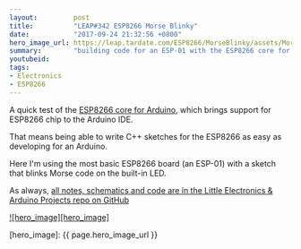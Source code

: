 ```yaml
---
layout:         post
title:          "LEAP#342 ESP8266 Morse Blinky"
date:           "2017-09-24 21:32:56 +0800"
hero_image_url: https://leap.tardate.com/ESP8266/MorseBlinky/assets/MorseBlinky_build.jpg
summary:        "building code for an ESP-01 with the ESP8266 core for Arduino and demonstrate with a simple morse code blinker"
youtubeid:
tags:
- Electronics
- ESP8266
---
```


A quick test of the [ESP8266 core for Arduino](https://github.com/esp8266/Arduino),
which brings support for ESP8266 chip to the Arduino IDE.

That means being able to write C++ sketches for the ESP8266 as easy as developing for an Arduino.

Here I'm using the most basic ESP8266 board (an ESP-01) with a sketch that blinks Morse code on the built-in LED.

As always, [all notes, schematics and code are in the Little Electronics & Arduino Projects repo on GitHub][project]

[![hero_image][hero_image]][project]

[leap]: https://leap.tardate.com
[project]: https://github.com/tardate/LittleArduinoProjects/tree/master/ESP8266/MorseBlinky
[hero_image]: {{ page.hero_image_url }}
